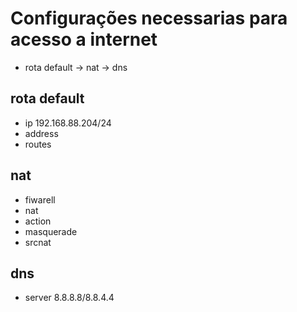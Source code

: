 # Configurações necessarias para acesso a internet

- rota default -> nat -> dns

## rota default

- ip 192.168.88.204/24
- address
- routes

## nat

- fiwarell
- nat
- action
- masquerade
- srcnat

## dns

- server 8.8.8.8/8.8.4.4
